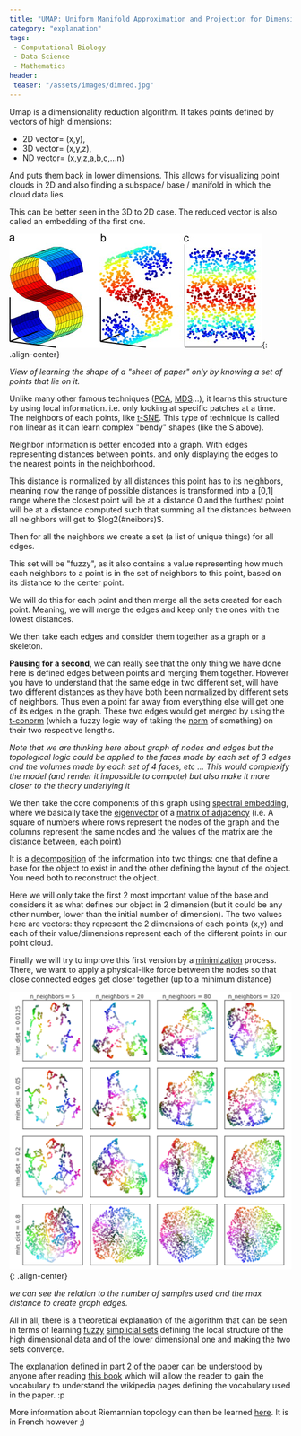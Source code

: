 ```yaml
---
title: "UMAP: Uniform Manifold Approximation and Projection for Dimension Reduction"
category: "explanation"
tags:
 - Computational Biology
 - Data Science
 - Mathematics
header:
 teaser: "/assets/images/dimred.jpg"
---
```



Umap is a dimensionality reduction algorithm. It takes points defined by vectors of high dimensions: 
- 2D vector= (x,y), 
- 3D vector= (x,y,z), 
- ND vector= (x,y,z,a,b,c,...n) 

And puts them back in lower dimensions. This allows for visualizing point clouds in 2D and also finding a subspace/ base / manifold in which the cloud data lies. 

This can be better seen in the 3D to 2D case. The reduced vector is also called an embedding of the first one.

![scikit learn](/assets/images/dimred.jpg){: .align-center}

_View of learning the shape of a "sheet of paper" only by knowing a set of points that lie on it._

Unlike many other famous techniques ([PCA](https://medium.com/@raghavan99o/principal-component-analysis-pca-explained-and-implemented-eeab7cb73b72), [MDS](d)...), it learns this structure by using local information. i.e. only looking at specific patches at a time. The neighbors of each points, like [t-SNE](https://medium.com/@raghavan99o/principal-component-analysis-pca-explained-and-implemented-eeab7cb73b72). This type of technique is called non linear as it can learn complex "bendy" shapes (like the S above).

Neighbor information is better encoded into a graph. With edges representing distances between points. and only displaying the edges to the nearest points in the neighborhood.

This distance is normalized by all distances this point has to its neighbors, meaning now the range of possible distances is transformed into a [0,1] range where the closest point will be at a distance 0 and the furthest point will be at a distance computed such that summing all the distances between all neighbors will get to $log2(#neibors)$.

Then for all the neighbors we create a set (a list of unique things) for all edges. 

This set will be "fuzzy", as it also contains a value representing how much each neighbors to a point is in the set of neighbors to this point, based on its distance to the center point.

We will do this for each point and then merge all the sets created for each point.
Meaning, we will merge the edges and keep only the ones with the lowest distances.

We then take each edges and consider them together as a graph or a skeleton.

**Pausing for a second**, we can really see that the only thing we have done here is defined edges between points and merging them together. However you have to understand that the same edge in two different set, will have two different distances as they have both been normalized by different sets of neighbors. Thus even a point far away from everything else will get one of its edges in the graph. 
These two edges would get merged by using the [t-conorm](https://en.wiktionary.org/wiki/t-conorm) (which a fuzzy logic way of taking the [norm](https://en.wikipedia.org/wiki/Norm_(mathematics)) of something) on their two respective lengths.

*Note that we are thinking here about graph of nodes and edges but the topological logic could be applied to the faces made by each set of 3 edges and the volumes made by each set of 4 faces, etc ... This would complexify the model (and render it impossible to compute) but also make it more closer to the theory underlying it*

We then take the core components of this graph using [spectral embedding](https://scikit-learn.org/stable/auto_examples/cluster/plot_cluster_comparison.html#sphx-glr-auto-examples-cluster-plot-cluster-comparison-py), where we basically take the [eigenvector](https://www.youtube.com/watch?v=PFDu9oVAE-g) of a [matrix of adjacency](https://en.wikipedia.org/wiki/Adjacency_matrix) (i.e. A square of numbers where rows represent the nodes of the graph and the columns represent the same nodes and the values of the matrix are the distance between, each point)

It is a [decomposition](https://www.youtube.com/watch?v=PFDu9oVAE-g) of the information into two things: one that define a base for the object to exist in and the other defining the layout of the object. You need both to reconstruct the object.

Here we will only take the first 2 most important value of the base and considers it as what defines our object in 2 dimension (but it could be any other number, lower than the initial number of dimension). The two values here are vectors: they represent the 2 dimensions of each points (x,y) and each of their value/dimensions represent each of the different points in our point cloud.

Finally we will try to improve this first version by a [minimization](https://en.wikipedia.org/wiki/Mathematical_optimization) process. There, we want to apply a physical-like force between the nodes so that close connected edges get closer together (up to a minimum distance)


![](/assets/images/umap.png){: .align-center}

*we can see the relation to the number of samples used and the max distance to create graph edges.*

All in all, there is a theoretical explanation of the algorithm that can be seen in terms of learning [fuzzy](https://en.wikipedia.org/wiki/Fuzzy_logic) [simplicial sets](https://en.wikipedia.org/wiki/Simplicial_set) defining the local structure of the high dimensional data and of the lower dimensional one and making the two sets converge. 

The explanation defined in part 2 of the paper can be understood by anyone after reading [this book](https://books.google.com/books?id=xbL11KfgiEAC&printsec=frontcover&hl=fr&source=gbs_ge_summary_r&cad=0#v=onepage&q&f=false) which will allow the reader to gain the vocabulary to understand the wikipedia pages defining the vocabulary used in the paper. :p 

More information about Riemannian topology can then be learned [here](http://www.math.ens.fr/~feydy/Teaching/geometrie_riemannienne_espaces_de_formes.pdf). It is in French however ;)